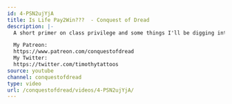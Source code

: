 ```yaml
---
id: 4-PSN2ujYjA
title: Is Life Pay2Win???  - Conquest of Dread
description: |-
  A short primer on class privilege and some things I'll be digging into in future videos! This is a slightly different format than my previous videos but I hope you like it!

  My Patreon:
  https://www.patreon.com/conquestofdread
  My Twitter:
  https://twitter.com/timothytattoos
source: youtube
channel: conquestofdread
type: video
url: /conquestofdread/videos/4-PSN2ujYjA/
---
```

